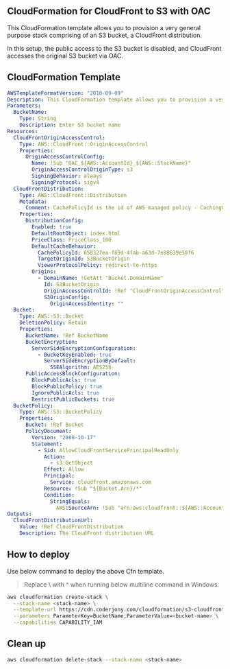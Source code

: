 ## CloudFormation for CloudFront to S3 with OAC
This CloudFormation template allows you to provision a very general purpose stack comprising of an S3 bucket, a CloudFront distribution. 

In this setup, the public access to the S3 bucket is disabled, and CloudFront accesses the original S3 bucket via OAC.

## CloudFormation Template
```yaml
AWSTemplateFormatVersion: "2010-09-09"
Description: This CloudFormation template allows you to provision a very general purpose stack comprising of an S3 bucket, a CloudFront distribution.
Parameters:
  BucketName:
    Type: String
    Description: Enter S3 bucket name
Resources:
  CloudFrontOriginAccessControl:
    Type: AWS::CloudFront::OriginAccessControl
    Properties:
      OriginAccessControlConfig:
        Name: !Sub "OAC_${AWS::AccountId}_${AWS::StackName}"
        OriginAccessControlOriginType: s3
        SigningBehavior: always
        SigningProtocol: sigv4
  CloudFrontDistribution:
    Type: AWS::CloudFront::Distribution
    Metadata:
      Comment: CachePolicyId is the id of AWS managed policy - CachingOptimized
    Properties:
      DistributionConfig:
        Enabled: true
        DefaultRootObject: index.html
        PriceClass: PriceClass_100 
        DefaultCacheBehavior:
          CachePolicyId: 658327ea-f89d-4fab-a63d-7e88639e58f6
          TargetOriginId: S3BucketOrigin
          ViewerProtocolPolicy: redirect-to-https
        Origins:
          - DomainName: !GetAtt "Bucket.DomainName"
            Id: S3BucketOrigin
            OriginAccessControlId: !Ref "CloudFrontOriginAccessControl"
            S3OriginConfig:
              OriginAccessIdentity: ""
  Bucket:
    Type: AWS::S3::Bucket
    DeletionPolicy: Retain
    Properties:
      BucketName: !Ref BucketName
      BucketEncryption:
        ServerSideEncryptionConfiguration:
          - BucketKeyEnabled: true
            ServerSideEncryptionByDefault:
              SSEAlgorithm: AES256
      PublicAccessBlockConfiguration:
        BlockPublicAcls: true
        BlockPublicPolicy: true
        IgnorePublicAcls: true
        RestrictPublicBuckets: true
  BucketPolicy:
    Type: AWS::S3::BucketPolicy
    Properties:
      Bucket: !Ref Bucket
      PolicyDocument:
        Version: "2008-10-17"
        Statement:
          - Sid: AllowCloudFrontServicePrincipalReadOnly
            Action:
              - s3:GetObject
            Effect: Allow
            Principal:
              Service: cloudfront.amazonaws.com
            Resource: !Sub "${Bucket.Arn}/*"
            Condition:
              StringEquals:
                AWS:SourceArn: !Sub "arn:aws:cloudfront::${AWS::AccountId}:distribution/${CloudFrontDistribution.Id}"
Outputs:
  CloudFrontDistributionUrl:
    Value: !Ref CloudFrontDistribution
    Description: The CloudFront distribution URL
```
## How to deploy
Use below command to deploy the above Cfn template.
> Replace \ with ^ when running below multiline command in Windows.
```bash
aws cloudformation create-stack \
  --stack-name <stack-name> \
  --template-url https://cdn.coderjony.com/cloudformation/s3-cloudfront.yaml \
  --parameters ParameterKey=BucketName,ParameterValue=<bucket-name> \
  --capabilities CAPABILITY_IAM
```
## Clean up
```bash
aws cloudformation delete-stack --stack-name <stack-name>
```

